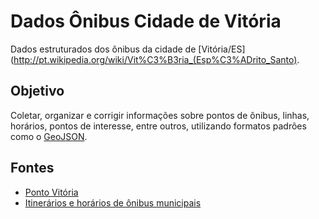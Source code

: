 # Dados Ônibus Cidade de Vitória

Dados estruturados dos ônibus da cidade de [Vitória/ES](http://pt.wikipedia.org/wiki/Vit%C3%B3ria_(Esp%C3%ADrito_Santo).

## Objetivo

Coletar, organizar e corrigir informações sobre pontos de ônibus, linhas, horários, pontos de interesse,
entre outros, utilizando formatos padrões como o [GeoJSON](http://geojson.org/).

## Fontes

- [Ponto Vitória](http://rast.vitoria.es.gov.br/pontovitoria/)
- [Itinerários e horários de ônibus municipais](http://sistemas.vitoria.es.gov.br/redeiti/)
